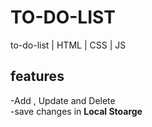 # TO-DO-LIST
to-do-list | HTML | CSS | JS 



## features
-Add , Update and Delete
<br>
-save changes in **Local Stoarge**
